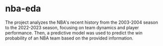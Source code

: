 # nba-eda
The project analyzes the NBA's recent history from the 2003-2004 season to the 2022-2023 season, focusing on team dynamics and player performance. Then, a predictive model was used to predict the win probability of an NBA team based on the provided information.
